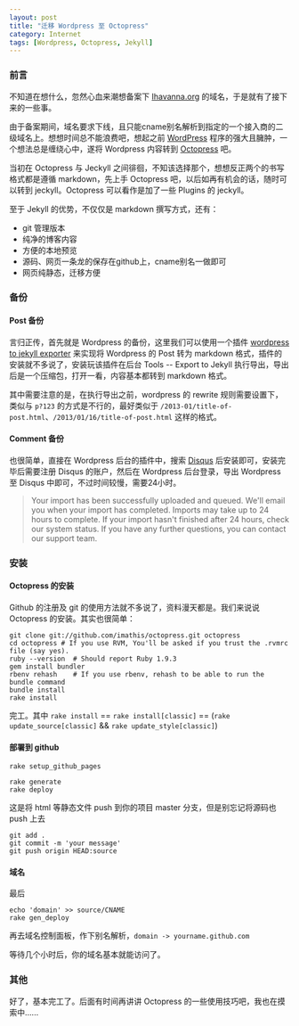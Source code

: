 ```yaml
---
layout: post
title: "迁移 Wordpress 至 Octopress"
category: Internet
tags: [Wordpress, Octopress, Jekyll]
---
```


### 前言

不知道在想什么，忽然心血来潮想备案下 [Ihavanna.org](http://ihavanna.org) 的域名，于是就有了接下来的一些事。

由于备案期间，域名要求下线，且只能cname别名解析到指定的一个接入商的二级域名上。想想时间总不能浪费吧，想起之前 [WordPress](http://wordpress.org) 程序的强大且臃肿，一个想法总是缠绕心中，遂将 Wordpress 内容转到 [Octopress](http://octopress.org) 吧。

<!-- more -->

当初在 Octopress 与 Jeckyll 之间徘徊，不知该选择那个，想想反正两个的书写格式都是遵循 markdown，先上手 Octopress 吧，以后如再有机会的话，随时可以转到 jeckyll。Octopress 可以看作是加了一些 Plugins 的 jeckyll。

至于 Jekyll 的优势，不仅仅是 markdown 撰写方式，还有：

- git 管理版本
- 纯净的博客内容
- 方便的本地预览
- 源码、网页一条龙的保存在github上，cname别名一做即可
- 网页纯静态，迁移方便

### 备份

#### Post 备份

言归正传，首先就是 Wordpress 的备份，这里我们可以使用一个插件 [wordpress to jekyll exporter](https://github.com/benbalter/wordpress-to-jekyll-exporter) 来实现将 Wordpress 的 Post 转为 markdown 格式，插件的安装就不多说了，安装玩该插件在后台 Tools -- Export to Jekyll 执行导出，导出后是一个压缩包，打开一看，内容基本都转到 markdown 格式。

其中需要注意的是，在执行导出之前，wordpress 的 rewrite 规则需要设置下，类似与 `p?123` 的方式是不行的，最好类似于 `/2013-01/title-of-post.html`、`/2013/01/16/title-of-post.html` 这样的格式。

#### Comment 备份

也很简单，直接在 Wordpress 后台的插件中，搜索 [Disqus](http://disqus.com) 后安装即可，安装完毕后需要注册 Disqus 的账户，然后在 Wordpress 后台登录，导出 Wordpress 至 Disqus 中即可，不过时间较慢，需要24小时。

>Your import has been successfully uploaded and queued. We'll email you when your import has completed.
>Imports may take up to 24 hours to complete. If your import hasn't finished after 24 hours, check our system status. If you have any further questions, you can contact our support team.

### 安装

#### Octopress 的安装

Github 的注册及 git 的使用方法就不多说了，资料漫天都是。我们来说说 Octopress 的安装。其实也很简单：

    git clone git://github.com/imathis/octopress.git octopress
    cd octopress # If you use RVM, You'll be asked if you trust the .rvmrc file (say yes).
    ruby --version  # Should report Ruby 1.9.3
    gem install bundler
    rbenv rehash    # If you use rbenv, rehash to be able to run the bundle command
    bundle install
    rake install

完工。其中 `rake install` == `rake install[classic]` == (`rake update_source[classic]` && `rake update_style[classic]`)

#### 部署到 github

    rake setup_github_pages

    rake generate
    rake deploy

这是将 html 等静态文件 push 到你的项目 master 分支，但是别忘记将源码也 push 上去

    git add .
    git commit -m 'your message'
    git push origin HEAD:source

#### 域名

最后

    echo 'domain' >> source/CNAME
    rake gen_deploy

再去域名控制面板，作下别名解析，`domain -> yourname.github.com`

等待几个小时后，你的域名基本就能访问了。

### 其他

好了，基本完工了。后面有时间再讲讲 Octopress 的一些使用技巧吧，我也在摸索中......
